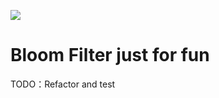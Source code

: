 ![](https://github.com/luzzyzhang/bloomfilter/workflows/Go/badge.svg)


# Bloom Filter just for fun

TODO：Refactor and test
